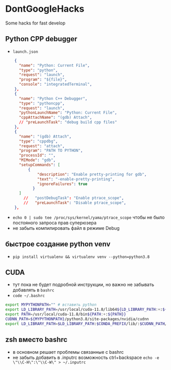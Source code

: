 # DontGoogleHacks
Some hacks for fast develop

## Python CPP debugger 
* `launch.json`
```json
    {
      "name": "Python: Current File",
      "type": "python",
      "request": "launch",
      "program": "${file}",
      "console": "integratedTerminal",
    },
    {
      "name": "Python C++ Debugger",
      "type": "pythoncpp",
      "request": "launch",
      "pythonLaunchName": "Python: Current File",
      "cppAttachName": "(gdb) Attach",
      // "preLaunchTask": "debug build cpp files"
    },
    {
      "name": "(gdb) Attach",
      "type": "cppdbg",
      "request": "attach",
      "program": "PATH TO PYTHON",
      "processId": "",
      "MIMode": "gdb",
      "setupCommands": [
          {
              "description": "Enable pretty-printing for gdb",
              "text": "-enable-pretty-printing",
              "ignoreFailures": true
            }
      ]
        //   "postDebugTask": "Enable ptrace_scope",
        //   "preLaunchTask": "Disable ptrace_scope",
    },

```
* `echo 0 | sudo tee /proc/sys/kernel/yama/ptrace_scope` чтобы не было постояного запроса прав суперюзера
* не забыть компилировать файл в режиме Debug

## быстрое создание python venv 
* `pip install virtualenv && virtualenv venv --python=python3.8`

## CUDA 
* тут пока не будет подробной инструкции, но важно не забывать добавлять в `bashrc` 
* `code ~/.bashrc`
```bash
export MYPYTHONPATH="" # вставить python
export LD_LIBRARY_PATH=/usr/local/cuda-11.8/lib64${LD_LIBRARY_PATH:+:${LD_LIBRARY_PATH}}
export PATH=/usr/local/cuda-11.8/bin${PATH:+:${PATH}}
CUDNN_PATH=${MYPYTHONPATH}/python3.8/site-packages/nvidia/cudnn
export LD_LIBRARY_PATH=$LD_LIBRARY_PATH:$CONDA_PREFIX/lib/:$CUDNN_PATH/lib
``` 

## zsh вместо bashrc 
* в основном решает проблемы связанные с bashrc
* не забыть добавить в .inputrc возможность ctrl+backspace
`echo -e \"\\C-H\":\"\\C-W\" > ~/.inputrc` 
